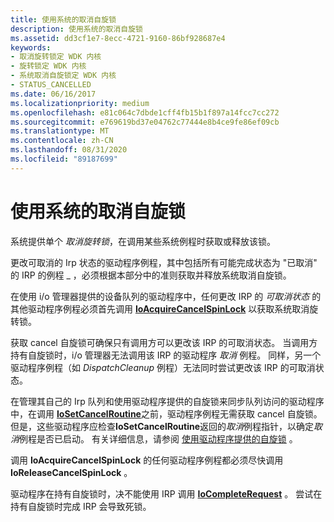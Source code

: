 ```yaml
---
title: 使用系统的取消自旋锁
description: 使用系统的取消自旋锁
ms.assetid: dd3cf1e7-8ecc-4721-9160-86bf928687e4
keywords:
- 取消旋转锁定 WDK 内核
- 旋转锁定 WDK 内核
- 系统取消自旋锁定 WDK 内核
- STATUS_CANCELLED
ms.date: 06/16/2017
ms.localizationpriority: medium
ms.openlocfilehash: e81c064c7dbde1cff4fb15b1f897a14fcc7cc272
ms.sourcegitcommit: e769619bd37e04762c77444e8b4ce9fe86ef09cb
ms.translationtype: MT
ms.contentlocale: zh-CN
ms.lasthandoff: 08/31/2020
ms.locfileid: "89187699"
---
```

# <a name="using-the-systems-cancel-spin-lock"></a>使用系统的取消自旋锁





系统提供单个 *取消旋转锁*，在调用某些系统例程时获取或释放该锁。

更改可取消的 Irp 状态的驱动程序例程，其中包括所有可能完成状态为 "已取消" 的 IRP 的例程 \_ ，必须根据本部分中的准则获取并释放系统取消自旋锁。

在使用 i/o 管理器提供的设备队列的驱动程序中，任何更改 IRP 的 *可取消状态* 的其他驱动程序例程必须首先调用 [**IoAcquireCancelSpinLock**](/previous-versions/windows/hardware/drivers/ff548196(v=vs.85)) 以获取系统取消旋转锁。

获取 cancel 自旋锁可确保只有调用方可以更改该 IRP 的可取消状态。 当调用方持有自旋锁时，i/o 管理器无法调用该 IRP 的驱动程序 *取消* 例程。 同样，另一个驱动程序例程（如 *DispatchCleanup* 例程）无法同时尝试更改该 IRP 的可取消状态。

在管理其自己的 Irp 队列和使用驱动程序提供的自旋锁来同步队列访问的驱动程序中，在调用 [**IoSetCancelRoutine**](/windows-hardware/drivers/ddi/wdm/nf-wdm-iosetcancelroutine)之前，驱动程序例程无需获取 cancel 自旋锁。 但是，这些驱动程序应检查**IoSetCancelRoutine**返回的*取消*例程指针，以确定*取消*例程是否已启动。 有关详细信息，请参阅 [使用驱动程序提供的自旋锁](using-a-driver-supplied-spin-lock.md) 。

调用 **IoAcquireCancelSpinLock** 的任何驱动程序例程都必须尽快调用 **IoReleaseCancelSpinLock** 。

驱动程序在持有自旋锁时，决不能使用 IRP 调用 [**IoCompleteRequest**](/windows-hardware/drivers/ddi/wdm/nf-wdm-iocompleterequest) 。 尝试在持有自旋锁时完成 IRP 会导致死锁。

 

